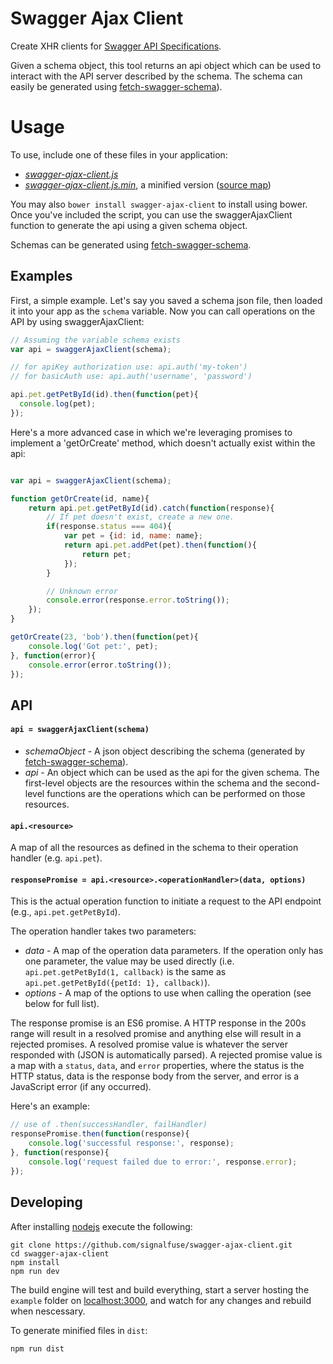 # Swagger Ajax Client

Create XHR clients for [Swagger API Specifications](https://github.com/wordnik/swagger-spec/blob/master/versions/1.2.md).

Given a schema object, this tool returns an api object which can be used to interact with the API server
described by the schema. The schema can easily be generated using  [fetch-swagger-schema](https://github.com/signalfuse/fetch-swagger-schema)).

# Usage
To use, include one of these files in your application: 
* *[swagger-ajax-client.js](https://raw.githubusercontent.com/signalfuse/swagger-ajax-client/master/dist/swagger-ajax-client.js)*
* *[swagger-ajax-client.js.min](https://raw.githubusercontent.com/signalfuse/swagger-ajax-client/master/dist/swagger-ajax-client.min.js)*, a minified version ([source map](https://raw.githubusercontent.com/signalfuse/swagger-ajax-client/master/dist/swagger-ajax-client.min.js.map))

You may also `bower install swagger-ajax-client` to install using bower. Once you've included the script, you can use the swaggerAjaxClient function to generate the api using a given schema object.

Schemas can be generated using [fetch-swagger-schema](https://github.com/signalfuse/fetch-swagger-schema).


## Examples

First, a simple example. Let's say you saved a schema json file, then loaded it
into your app as the `schema` variable. Now you can call operations on the API
by using swaggerAjaxClient:
```javascript
// Assuming the variable schema exists
var api = swaggerAjaxClient(schema);

// for apiKey authorization use: api.auth('my-token')
// for basicAuth use: api.auth('username', 'password')

api.pet.getPetById(id).then(function(pet){
  console.log(pet);
});
```


Here's a more advanced case in which we're leveraging promises to implement a
'getOrCreate' method, which doesn't actually exist within the api:
```javascript

var api = swaggerAjaxClient(schema);

function getOrCreate(id, name){
    return api.pet.getPetById(id).catch(function(response){
        // If pet doesn't exist, create a new one.
        if(response.status === 404){
            var pet = {id: id, name: name};
            return api.pet.addPet(pet).then(function(){
                return pet;
            });
        }

        // Unknown error
        console.error(response.error.toString());
    });
}

getOrCreate(23, 'bob').then(function(pet){
    console.log('Got pet:', pet);
}, function(error){
    console.error(error.toString());
});
```

## API

#### `api = swaggerAjaxClient(schema)`
* *schemaObject* - A json object describing the schema (generated by [fetch-swagger-schema](https://github.com/signalfuse/fetch-swagger-schema)).
* *api* - An object which can be used as the api for the given schema. The first-level objects are the resources within the schema and the second-level functions are the operations which can be performed on those resources.

#### `api.<resource>`
A map of all the resources as defined in the schema to their operation handler (e.g. `api.pet`).

#### `responsePromise = api.<resource>.<operationHandler>(data, options)`
This is the actual operation function to initiate a request to the API endpoint (e.g., `api.pet.getPetById`).

The operation handler takes two parameters:
* *data* - A map of the operation data parameters. If the operation only has one parameter, the value may be used directly (i.e. `api.pet.getPetById(1, callback)` is the same as `api.pet.getPetById({petId: 1}, callback)`).
* *options* - A map of the options to use when calling the operation (see below for full list).

The response promise is an ES6 promise. A HTTP response in the 200s range will result
in a resolved promise and anything else will result in a rejected promises. A resolved
promise value is whatever the server responded with (JSON is automatically parsed).  A
rejected promise value is a map with a `status`, `data`, and `error` properties, where
the status is the HTTP status, data is the response body from the server, and error
is a JavaScript error (if any occurred).

Here's an example:
```javascript
// use of .then(successHandler, failHandler)
responsePromise.then(function(response){
    console.log('successful response:', response);
}, function(response){
    console.log('request failed due to error:', response.error);
});
```

## Developing
After installing [nodejs](http://nodejs.org) execute the following:

```shell
git clone https://github.com/signalfuse/swagger-ajax-client.git
cd swagger-ajax-client
npm install
npm run dev
```
The build engine will test and build everything, start a server hosting the `example` folder on [localhost:3000](http://localhost:3000), and watch for any changes and rebuild when nescessary.

To generate minified files in `dist`:
```shell
npm run dist
```
